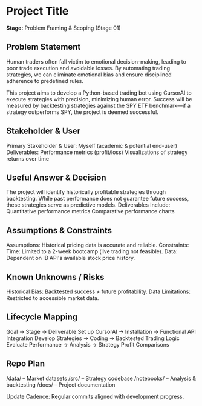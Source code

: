 # Project Title
**Stage:** Problem Framing & Scoping (Stage 01)

## Problem Statement
Human traders often fall victim to emotional decision-making, leading to poor trade execution and avoidable losses. By automating trading strategies, we can eliminate emotional bias and ensure disciplined adherence to predefined rules.

This project aims to develop a Python-based trading bot using CursorAI to execute strategies with precision, minimizing human error. Success will be measured by backtesting strategies against the SPY ETF benchmark—if a strategy outperforms SPY, the project is deemed successful.

## Stakeholder & User
Primary Stakeholder & User: Myself (academic & potential end-user)
Deliverables:
Performance metrics (profit/loss)
Visualizations of strategy returns over time

## Useful Answer & Decision
The project will identify historically profitable strategies through backtesting. While past performance does not guarantee future success, these strategies serve as predictive models.
Deliverables Include:
Quantitative performance metrics
Comparative performance charts

## Assumptions & Constraints
Assumptions:
Historical pricing data is accurate and reliable.
Constraints:
Time: Limited to a 2-week bootcamp (live trading not feasible).
Data: Dependent on IB API's available stock price history.

## Known Unknowns / Risks
Historical Bias: Backtested success ≠ future profitability.
Data Limitations: Restricted to accessible market data.

## Lifecycle Mapping
Goal → Stage → Deliverable
Set up CursorAI → Installation → Functional API Integration
Develop Strategies → Coding → Backtested Trading Logic
Evaluate Performance → Analysis → Strategy Profit Comparisons

## Repo Plan
/data/ – Market datasets
/src/ – Strategy codebase
/notebooks/ – Analysis & backtesting
/docs/ – Project documentation

Update Cadence: Regular commits aligned with development progress.
